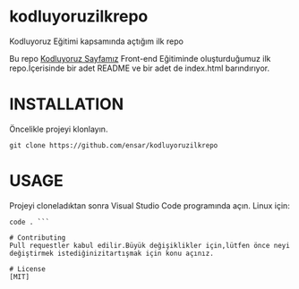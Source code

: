 # kodluyoruzilkrepo
Kodluyoruz Eğitimi kapsamında açtığım ilk repo

Bu repo [Kodluyoruz Sayfamız](https://www.kodluyoruz.org/) Front-end Eğitiminde oluşturduğumuz ilk repo.İçerisinde bir adet README ve bir adet de index.html barındırıyor.

# INSTALLATION
Öncelikle projeyi klonlayın.

`git clone https://github.com/ensar/kodluyoruzilkrepo`

# USAGE
Projeyi cloneladıktan sonra Visual Studio Code programında açın.
Linux için:

```cd kodluyoruz ilk repo
code . ```

# Contributing
Pull requestler kabul edilir.Büyük değişiklikler için,lütfen önce neyi değiştirmek istediğinizitartışmak için konu açınız.

# License 
[MIT]

